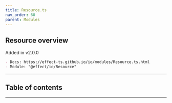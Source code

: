 ```yaml
---
title: Resource.ts
nav_order: 60
parent: Modules
---
```


## Resource overview

Added in v2.0.0

```md
- Docs: https://effect-ts.github.io/io/modules/Resource.ts.html
- Module: "@effect/io/Resource"
```

---

<h2 class="text-delta">Table of contents</h2>

---
